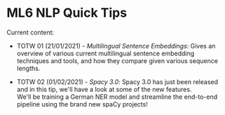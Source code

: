 # ML6 NLP Quick Tips

Current content:

- TOTW 01 (21/01/2021) - _Multilingual Sentence Embeddings_:
Gives an overview of various current multilingual sentence embedding techniques and tools, and
how they compare given various sequence lengths.

- TOTW 02 (01/02/2021) - _Spacy 3.0_:
Spacy 3.0 has just been released and in this tip, we'll have a look at some of the new features.  
We'll be training a German NER model and streamline the end-to-end pipeline using the brand new spaCy projects!
